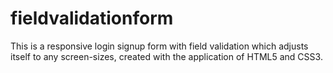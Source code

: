# fieldvalidationform
This is a responsive login signup form with field validation which adjusts itself to any screen-sizes, created with the application of HTML5 and CSS3.
